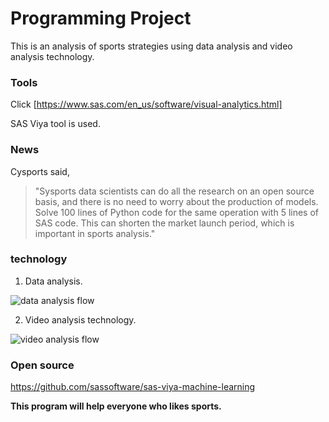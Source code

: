 # Programming Project
This is an analysis of sports strategies using data analysis and video analysis technology.

### Tools
Click [https://www.sas.com/en_us/software/visual-analytics.html]

SAS Viya tool is used.


### News
Cysports said, 
> "Sysports data scientists can do all the research on an open source basis, and there is no need to worry about the production of models. Solve 100 lines of Python code for the same operation with 5 lines of SAS code. This can shorten the market launch period, which is important in sports analysis."


### technology
1. Data analysis.

![data analysis flow](<img width="485" alt="화면 캡처 2021-10-28 180328" src="https://user-images.githubusercontent.com/92665551/139571903-a13f7517-aa5f-4fe5-9603-0c697cb8bac9.png">)


2. Video analysis technology.

![video analysis flow](<img width="221" alt="화면 캡처 2021-10-28 174720" src="https://user-images.githubusercontent.com/92665551/139571966-70812774-f15c-4dce-8a67-ef3940cceeab.png">)



### Open source
<https://github.com/sassoftware/sas-viya-machine-learning>










**This program will help everyone who likes sports.**








